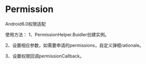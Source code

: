 # Permission
Android6.0权限适配

使用方法：
1、PermissionHelper.Buidler创建实例。

2、设置相应参数，如需要申请的permissions，自定义弹框rationale。

3、设置权限回调permissionCallback。
